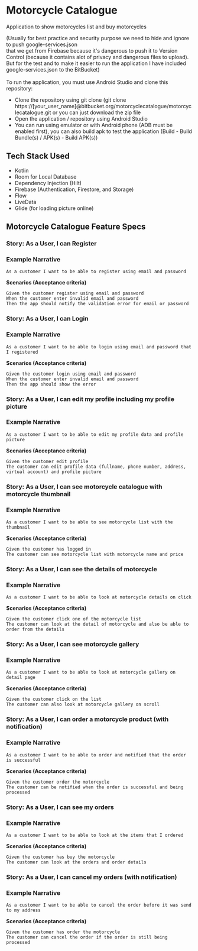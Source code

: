 # Motorcycle Catalogue
Application to show motorcycles list and buy motorcycles

(Usually for best practice and security purpose we need to hide and ignore to push google-services.json <br />
that we get from Firebase because it's dangerous to push it to Version Control (because it contains alot of privacy and dangerous files to upload).<br />
But for the test and to make it easier to run the application I have included google-services.json to the BitBucket)<br />
<br />
To run the application, you must use Android Studio and clone this repository:<br />
- Clone the repository using git clone (git clone https://[your_user_name]@bitbucket.org/motorcyclecatalogue/motorcyclecatalogue.git or you can just download the zip file<br />
- Open the application / repository using Android Studio<br />
- You can run using emulator or with Android phone (ADB must be enabled first), you can also build apk to test the application (Build - Build Bundle(s) / APK(s) - Build APK(s))<br />

## **Tech Stack Used**
- Kotlin<br />
- Room for Local Database<br />
- Dependency Injection (Hilt)<br />
- Firebase (Authentication, Firestore, and Storage)<br />
- Flow<br />
- LiveData<br />
- Glide (for loading picture online)<br />

## **Motorcycle Catalogue Feature Specs**
### **Story: As a User, I can Register**

### **Example Narrative**
```
As a customer I want to be able to register using email and password
```
**Scenarios (Acceptance criteria)**<br />
```
Given the customer register using email and password
When the customer enter invalid email and password
Then the app should notify the validation error for email or password
```

### **Story: As a User, I can Login**

### **Example Narrative**
```
As a customer I want to be able to login using email and password that I registered
```
**Scenarios (Acceptance criteria)**<br />
```
Given the customer login using email and password
When the customer enter invalid email and password
Then the app should show the error
```

### **Story: As a User, I can edit my profile including my profile picture**
### **Example Narrative**
```
As a customer I want to be able to edit my profile data and profile picture
```
**Scenarios (Acceptance criteria)**<br />
```
Given the customer edit profile
The customer can edit profile data (fullname, phone number, address, virtual account) and profile picture
```

### **Story: As a User, I can see motorcycle catalogue with motorcycle thumbnail**
### **Example Narrative**
```
As a customer I want to be able to see motorcycle list with the thumbnail
```
**Scenarios (Acceptance criteria)**<br />
```
Given the customer has logged in
The customer can see motorcycle list with motorcycle name and price
```

### **Story: As a User, I can see the details of motorcycle**
### **Example Narrative**
```
As a customer I want to be able to look at motorcycle details on click
```
**Scenarios (Acceptance criteria)**<br />
```
Given the customer click one of the motorcycle list
The customer can look at the detail of motorcycle and also be able to order from the details
```
### **Story: As a User, I can see motorcycle gallery**
### **Example Narrative**
```
As a customer I want to be able to look at motorcycle gallery on detail page
```
**Scenarios (Acceptance criteria)**<br />
```
Given the customer click on the list
The customer can also look at motorcycle gallery on scroll
```

### **Story: As a User, I can order a motorcycle product (with notification)**
### **Example Narrative**
```
As a customer I want to be able to order and notified that the order is successful
```
**Scenarios (Acceptance criteria)**<br />
```
Given the customer order the motorcycle
The customer can be notified when the order is successful and being processed
```

### **Story: As a User, I can see my orders**
### **Example Narrative**
```
As a customer I want to be able to look at the items that I ordered
```
**Scenarios (Acceptance criteria)**<br />
```
Given the customer has buy the motorcycle
The customer can look at the orders and order details
```

### **Story: As a User, I can cancel my orders (with notification)**
### **Example Narrative**
```
As a customer I want to be able to cancel the order before it was send to my address
```
**Scenarios (Acceptance criteria)**<br />
```
Given the customer has order the motorcycle
The customer can cancel the order if the order is still being processed
```
